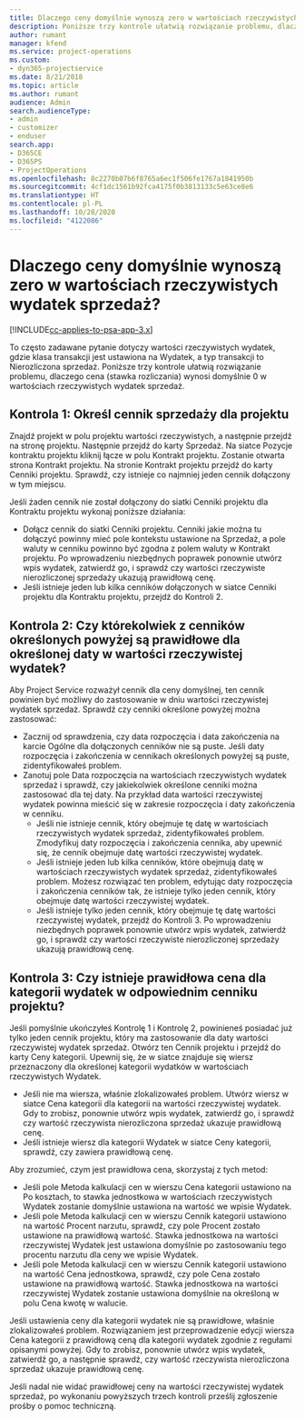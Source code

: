```yaml
---
title: Dlaczego ceny domyślnie wynoszą zero w wartościach rzeczywistych wydatek sprzedaż?
description: Poniższe trzy kontrole ułatwią rozwiązanie problemu, dlaczego cena wynosi domyślnie 0 w wartościach rzeczywistych wydatek sprzedaż.
author: rumant
manager: kfend
ms.service: project-operations
ms.custom:
- dyn365-projectservice
ms.date: 8/21/2018
ms.topic: article
ms.author: rumant
audience: Admin
search.audienceType:
- admin
- customizer
- enduser
search.app:
- D365CE
- D365PS
- ProjectOperations
ms.openlocfilehash: 8c2270b07b6f8765a6ec1f506fe1767a1841950b
ms.sourcegitcommit: 4cf1dc1561b92fca4175f0b3813133c5e63ce8e6
ms.translationtype: HT
ms.contentlocale: pl-PL
ms.lasthandoff: 10/28/2020
ms.locfileid: "4122086"
---
```

# <a name="why-is-the-price-defaulting-to-zero-on-expense-sales-actuals"></a>Dlaczego ceny domyślnie wynoszą zero w wartościach rzeczywistych wydatek sprzedaż?

[!INCLUDE[cc-applies-to-psa-app-3.x](../includes/cc-applies-to-psa-app-3x.md)]

To często zadawane pytanie dotyczy wartości rzeczywistych wydatek, gdzie klasa transakcji jest ustawiona na Wydatek, a typ transakcji to Nierozliczona sprzedaż. Poniższe trzy kontrole ułatwią rozwiązanie problemu, dlaczego cena (stawka rozliczania) wynosi domyślnie 0 w wartościach rzeczywistych wydatek sprzedaż.

## <a name="check-1-identify-the-sales-price-list-for-project"></a>Kontrola 1: Określ cennik sprzedaży dla projektu

Znajdź projekt w polu projektu wartości rzeczywistych, a następnie przejdź na stronę projektu. Następnie przejdź do karty Sprzedaż. Na siatce Pozycje kontraktu projektu kliknij łącze w polu Kontrakt projektu. Zostanie otwarta strona Kontrakt projektu. Na stronie Kontrakt projektu przejdź do karty Cenniki projektu. Sprawdź, czy istnieje co najmniej jeden cennik dołączony w tym miejscu.

Jeśli żaden cennik nie został dołączony do siatki Cenniki projektu dla Kontraktu projektu wykonaj poniższe działania:

- Dołącz cennik do siatki Cenniki projektu. Cenniki jakie można tu dołączyć powinny mieć pole kontekstu ustawione na Sprzedaż, a pole waluty w cenniku powinno być zgodna z polem waluty w Kontrakt projektu. Po wprowadzeniu niezbędnych poprawek ponownie utwórz wpis wydatek, zatwierdź go, i sprawdź czy wartości rzeczywiste nierozliczonej sprzedaży ukazują prawidłową cenę.
- Jeśli istnieje jeden lub kilka cenników dołączonych w siatce Cenniki projektu dla Kontraktu projektu, przejdź do Kontroli 2.

## <a name="check-2-are-any-of-the-price-lists-identified-above-valid-for-the-specific-date-of-the-expense-actual"></a>Kontrola 2: Czy którekolwiek z cenników określonych powyżej są prawidłowe dla określonej daty w wartości rzeczywistej wydatek?

Aby Project Service rozważył cennik dla ceny domyślnej, ten cennik powinien być możliwy do zastosowanie w dniu wartości rzeczywistej wydatek sprzedaż. Sprawdź czy cenniki określone powyżej można zastosować:

- Zacznij od sprawdzenia, czy data rozpoczęcia i data zakończenia na karcie Ogólne dla dołączonych cenników nie są puste. Jeśli daty rozpoczęcia i zakończenia w cennikach określonych powyżej są puste, zidentyfikowałeś problem. 
- Zanotuj pole Data rozpoczęcia na wartościach rzeczywistych wydatek sprzedaż i sprawdź, czy jakiekolwiek określone cenniki można zastosować dla tej daty. Na przykład data wartości rzeczywistej wydatek powinna mieścić się w zakresie rozpoczęcia i daty zakończenia w cenniku. 
    - Jeśli nie istnieje cennik, który obejmuje tę datę w wartościach rzeczywistych wydatek sprzedaż, zidentyfikowałeś problem. Zmodyfikuj daty rozpoczęcia i zakończenia cennika, aby upewnić się, że cennik obejmuje datę wartości rzeczywistej wydatek. 
    - Jeśli istnieje jeden lub kilka cenników, które obejmują datę w wartościach rzeczywistych wydatek sprzedaż, zidentyfikowałeś problem. Możesz rozwiązać ten problem, edytując daty rozpoczęcia i zakończenia cenników tak, że istnieje tylko jeden cennik, który obejmuje datę wartości rzeczywistej wydatek. 
    - Jeśli istnieje tylko jeden cennik, który obejmuje tę datę wartości rzeczywistej wydatek, przejdź do Kontroli 3.
Po wprowadzeniu niezbędnych poprawek ponownie utwórz wpis wydatek, zatwierdź go, i sprawdź czy wartości rzeczywiste nierozliczonej sprzedaży ukazują prawidłową cenę.

## <a name="check-3-is-there-a-valid-price-for-the-expense-category-in-the-applicable-project-price-list"></a>Kontrola 3: Czy istnieje prawidłowa cena dla kategorii wydatek w odpowiednim cenniku projektu? 

Jeśli pomyślnie ukończyłeś Kontrolę 1 i Kontrolę 2, powinieneś posiadać już tylko jeden cennik projektu, który ma zastosowanie dla daty wartości rzeczywistej wydatek sprzedaż. Otwórz ten Cennik projektu i przejdź do karty Ceny kategorii. Upewnij się, że w siatce znajduje się wiersz przeznaczony dla określonej kategorii wydatków w wartościach rzeczywistych Wydatek.
 
- Jeśli nie ma wiersza, właśnie zlokalizowałeś problem. Utwórz wiersz w siatce Cena kategorii dla kategorii na wartości rzeczywistej wydatek. Gdy to zrobisz, ponownie utwórz wpis wydatek, zatwierdź go, i sprawdź czy wartość rzeczywista nierozliczona sprzedaż ukazuje prawidłową cenę. 
- Jeśli istnieje wiersz dla kategorii Wydatek w siatce Ceny kategorii, sprawdź, czy zawiera prawidłową cenę.

Aby zrozumieć, czym jest prawidłowa cena, skorzystaj z tych metod:

- Jeśli pole Metoda kalkulacji cen w wierszu Cena kategorii ustawiono na Po kosztach, to stawka jednostkowa w wartościach rzeczywistych Wydatek zostanie domyślnie ustawiona na wartość we wpisie Wydatek.
- Jeśli pole Metoda kalkulacji cen w wierszu Cennik kategorii ustawiono na wartość Procent narzutu, sprawdź, czy pole Procent zostało ustawione na prawidłową wartość. Stawka jednostkowa na wartości rzeczywistej Wydatek jest ustawiona domyślnie po zastosowaniu tego procentu narzutu dla ceny we wpisie Wydatek.
- Jeśli pole Metoda kalkulacji cen w wierszu Cennik kategorii ustawiono na wartość Cena jednostkowa, sprawdź, czy pole Cena zostało ustawione na prawidłową wartość. Stawka jednostkowa na wartości rzeczywistej Wydatek zostanie ustawiona domyślnie na określoną w polu Cena kwotę w walucie.

Jeśli ustawienia ceny dla kategorii wydatek nie są prawidłowe, właśnie zlokalizowałeś problem. Rozwiązaniem jest przeprowadzenie edycji wiersza Cena kategorii z prawidłową ceną dla kategorii wydatek zgodnie z regułami opisanymi powyżej. Gdy to zrobisz, ponownie utwórz wpis wydatek, zatwierdź go, a następnie sprawdź, czy wartość rzeczywista nierozliczona sprzedaż ukazuje prawidłową cenę.

Jeśli nadal nie widać prawidłowej ceny na wartości rzeczywistej wydatek sprzedaż, po wykonaniu powyższych trzech kontroli prześlij zgłoszenie prośby o pomoc techniczną.


